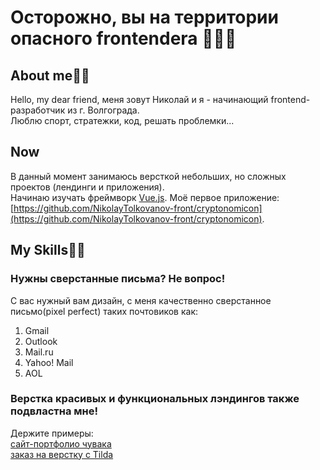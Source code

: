 # Осторожно, вы на территории опасного frontendera 🧨🧨🧨

## About me🤷‍♂️
Hello, my dear friend, меня зовут Николай и я - начинающий frontend-разработчик из г. Волгограда.<br>
Люблю спорт, стратежки, код, решать проблемки...<br>
## Now
В данный момент занимаюсь версткой небольших, но сложных проектов (лендинги и приложения).<br>
Начинаю изучать фреймворк 	[Vue.js](https://vuejs.org/). Моё первое приложение: [https://github.com/NikolayTolkovanov-front/cryptonomicon](https://github.com/NikolayTolkovanov-front/cryptonomicon).

## My Skills👨‍💻
### **Нужны сверстанные письма? Не вопрос!** <br>
С вас нужный вам дизайн, с меня качественно сверстанное письмо(pixel perfect) таких почтовиков как:

1. Gmail
2. Outlook
3. Mail.ru
4. Yahoo! Mail
5. AOL

### Верстка красивых и функциональных лэндингов также подвластна мне!<br>
Держите примеры:<br>
[сайт-портфолио чувака](https://landing-portfolioman.github.io/)<br>
[заказ на верстку с Tilda](https://landing-englishtest-results.github.io/)<br>
